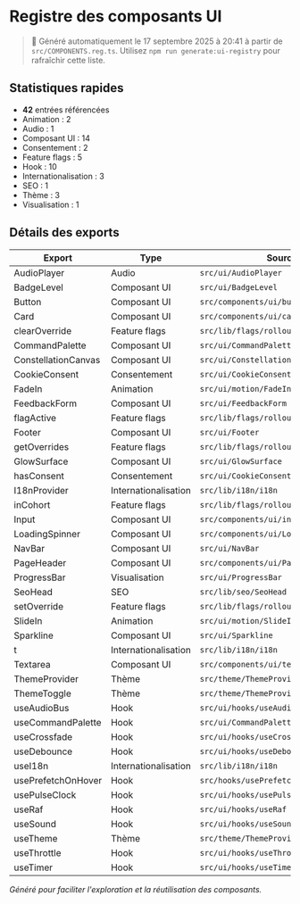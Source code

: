 # Registre des composants UI

> 📌 Généré automatiquement le 17 septembre 2025 à 20:41 à partir de `src/COMPONENTS.reg.ts`. Utilisez `npm run generate:ui-registry` pour rafraîchir cette liste.


## Statistiques rapides

- **42** entrées référencées
- Animation : 2
- Audio : 1
- Composant UI : 14
- Consentement : 2
- Feature flags : 5
- Hook : 10
- Internationalisation : 3
- SEO : 1
- Thème : 3
- Visualisation : 1

## Détails des exports

| Export | Type | Source |
| --- | --- | --- |
| AudioPlayer | Audio | `src/ui/AudioPlayer` |
| BadgeLevel | Composant UI | `src/ui/BadgeLevel` |
| Button | Composant UI | `src/components/ui/button.tsx` |
| Card | Composant UI | `src/components/ui/card.tsx` |
| clearOverride | Feature flags | `src/lib/flags/rollout` |
| CommandPalette | Composant UI | `src/ui/CommandPalette` |
| ConstellationCanvas | Composant UI | `src/ui/ConstellationCanvas` |
| CookieConsent | Consentement | `src/ui/CookieConsent` |
| FadeIn | Animation | `src/ui/motion/FadeIn` |
| FeedbackForm | Composant UI | `src/ui/FeedbackForm` |
| flagActive | Feature flags | `src/lib/flags/rollout` |
| Footer | Composant UI | `src/ui/Footer` |
| getOverrides | Feature flags | `src/lib/flags/rollout` |
| GlowSurface | Composant UI | `src/ui/GlowSurface` |
| hasConsent | Consentement | `src/ui/CookieConsent` |
| I18nProvider | Internationalisation | `src/lib/i18n/i18n` |
| inCohort | Feature flags | `src/lib/flags/rollout` |
| Input | Composant UI | `src/components/ui/input.tsx` |
| LoadingSpinner | Composant UI | `src/components/ui/LoadingSpinner.tsx` |
| NavBar | Composant UI | `src/ui/NavBar` |
| PageHeader | Composant UI | `src/components/ui/PageHeader.tsx` |
| ProgressBar | Visualisation | `src/ui/ProgressBar` |
| SeoHead | SEO | `src/lib/seo/SeoHead` |
| setOverride | Feature flags | `src/lib/flags/rollout` |
| SlideIn | Animation | `src/ui/motion/SlideIn` |
| Sparkline | Composant UI | `src/ui/Sparkline` |
| t | Internationalisation | `src/lib/i18n/i18n` |
| Textarea | Composant UI | `src/components/ui/textarea.tsx` |
| ThemeProvider | Thème | `src/theme/ThemeProvider` |
| ThemeToggle | Thème | `src/theme/ThemeProvider` |
| useAudioBus | Hook | `src/ui/hooks/useAudioBus` |
| useCommandPalette | Hook | `src/ui/CommandPalette` |
| useCrossfade | Hook | `src/ui/hooks/useCrossfade` |
| useDebounce | Hook | `src/ui/hooks/useDebounce` |
| useI18n | Internationalisation | `src/lib/i18n/i18n` |
| usePrefetchOnHover | Hook | `src/hooks/usePrefetchOnHover` |
| usePulseClock | Hook | `src/ui/hooks/usePulseClock` |
| useRaf | Hook | `src/ui/hooks/useRaf` |
| useSound | Hook | `src/ui/hooks/useSound` |
| useTheme | Thème | `src/theme/ThemeProvider` |
| useThrottle | Hook | `src/ui/hooks/useThrottle` |
| useTimer | Hook | `src/ui/hooks/useTimer` |

_Généré pour faciliter l'exploration et la réutilisation des composants._

